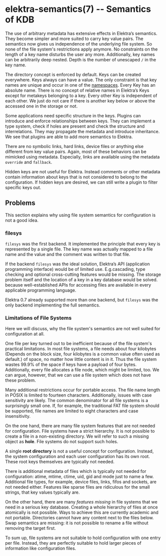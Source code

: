 elektra-semantics(7) -- Semantics of KDB
========================================

The use of arbitrary metadata has extensive effects in Elektra’s
semantics. They become simpler and more suited to carry key value pairs.
The semantics now gives us independence of the underlying file system.
So none of the file system's restrictions apply anymore.  No constraints
on the length of a key name disturbs the user any more.  Additionally,
key names can be arbitrarily deep nested. Depth is the number
of unescaped `/` in the key name.

The directory concept is enforced by default.  Keys can be created
everywhere.  Keys always can have a value.  The only constraint is
that key names are unique and occur in one of the
[namespaces](elektra-namespaces.md).
Every Key has an absolute name. There is no concept of relative names in
Elektra’s Keys except for metakeys belonging to a key.  Every other Key is independent
of each other.  We just do not care if there is another key below or
above the accessed one in the storage or not.

Some applications need specific structure in the keys.  Plugins can
introduce and enforce relationships between keys.  They can implement
a type system, check if holes are present and check the structure
and interrelations.  They may propagate the metadata and introduce
inheritance.  We see that plugins are able to add more semantics to
Elektra.

There are no symbolic links, hard links, device files or anything else
different from key value pairs. Again, most of these behaviors can be
mimicked using metadata. Especially, links are available using the metadata
`override` and `fallback`.

Hidden keys are not useful for Elektra.  Instead comments or other
metadata contain information about keys that is not considered to belong
to the configuration.  If hidden keys are desired, we can still write
a plugin to filter specific keys out.



## Problems

This section explains why using file system semantics for configuration
is not a good idea.

### filesys

`filesys` was the first backend.  It implemented the principle that
every key is represented by a single file.  The key name was actually
mapped to a file name and the value and the comment was written to
that file.

If the backend `filesys` was the ideal solution, Elektra’s
API (application programming interface) would be of limited
use. E.g.cascading, type checking and
optional cross-cutting features would be missing.  The storage problem
itself and the location of a key in a key database would be solved.
because well-established APIs for accessing files are available in every
applicable programming language.

Elektra 0.7 already supported more than one backend, but `filesys`
was the only backend implementing the full semantics.

### Limitations of File Systems

Here we will discuss, why the file system's semantics are not
well suited for configuration at all.

One file per key turned out to be inefficient because of the file system's
practical limitations.  In most file systems, a file needs about four
kilobytes (Depends on the block size, four kilobytes is a common
value often used as default.) of space, no matter how little content is
in it.  Thus the file system wastes 99.9% of the space if keys have a
payload of four bytes. Additionally, every file allocates a file node,
which might be limited, too. We can argue, however, that we can use a file
system which does not have these problem.

Many additional restrictions occur for portable access.  The file name
length in POSIX is limited to fourteen characters.  Additionally, issues
with case sensitivity are likely.  The  common denominator for all file
systems is a surprisingly small one.  If, for example, the traditional
FAT file system should be supported, file names are limited to eight
characters and case insensitivity.

On the one hand, there are many file system features that are
not needed for configuration.  File systems have a strict hierarchy.
It is not possible to create a
file in a non-existing directory.  We will refer to such a missing object
as **hole**.  File systems do not support such holes.

A single **root directory** is not a useful
concept for configuration.  Instead, the system configuration and each
user configuration has its own root.  These root keys themselves are
typically not needed.

There is additional
metadata of files which is typically not needed for configuration: atime,
mtime, ctime, uid, gid and mode just to name a few.  Additional file
types, for example, device files, links, fifos and sockets,
are not needed either.  Features like sparse files are ridiculous for
the small strings, that key values typically are.

On the other hand, there are many *features missing* in file systems
that we need in a serious key database.  Creating a whole hierarchy
of files at once atomically is not possible. Ways to achieve this are
currently academic and not portable.  Directories cannot
have any content next to the files below.  Swap semantics are missing:
it is not possible to rename a file without removing the target first.

To sum up, file systems are not suitable to
hold configuration with one entry per file.  Instead, they are perfectly
suitable to hold larger pieces of information like configuration files.
